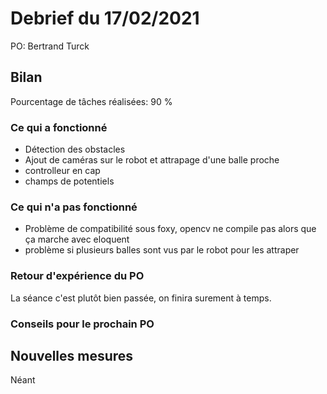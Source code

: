 # Debrief du 17/02/2021

PO: Bertrand Turck

## Bilan

Pourcentage de tâches réalisées: 90 %

### Ce qui a fonctionné

* Détection des obstacles
* Ajout de caméras sur le robot et attrapage d'une balle proche
* controlleur en cap
* champs de potentiels

### Ce qui n'a pas fonctionné

* Problème de compatibilité sous foxy, opencv ne compile pas alors que ça marche avec eloquent
* problème si plusieurs balles sont vus par le robot pour les attraper

### Retour d'expérience du PO
La séance c'est plutôt bien passée, on finira surement à temps.


### Conseils pour le prochain PO


## Nouvelles mesures

Néant
